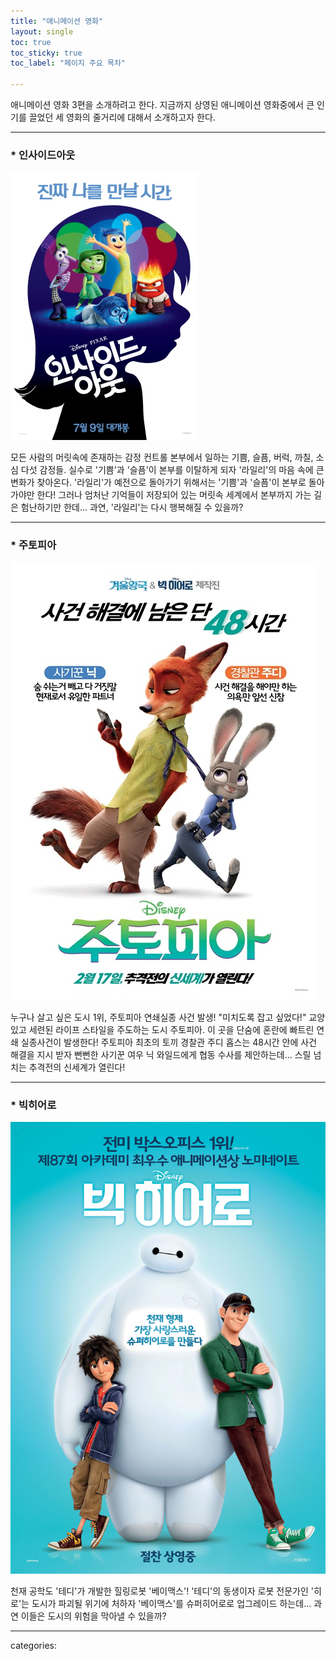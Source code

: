 ```yaml
---
title: "애니메이션 영화"
layout: single
toc: true
toc_sticky: true
toc_label: "페이지 주요 목차"

---
```


애니메이션 영화 3편을 소개하려고 한다. 지금까지 상영된 애니메이션 영화중에서 큰 인기를 끌었던 세 영화의 줄거리에 대해서 소개하고자 한다.

---

### * 인사이드아웃
![인사이드아웃](/assets/images/인사이드아웃.jpg)   

모든 사람의 머릿속에 존재하는 감정 컨트롤 본부에서 일하는 기쁨, 슬픔, 버럭, 까칠, 소심 다섯 감정들. 
실수로 '기쁨'과 '슬픔'이 본부를 이탈하게 되자 '라일리'의 마음 속에 큰 변화가 찾아온다. '라일리'가 예전으로 돌아가기 위해서는
'기쁨'과 '슬픔'이 본부로 돌아가야만 한다! 그러나 엄처난 기억들이 저장되어 있는 머릿속 세계에서 본부까지 가는 길은 험난하기만 한데...
과연, '라일리'는 다시 행복해질 수 있을까?

---
### * 주토피아
![주토피아](/assets/images/주토피아.jpg)   

누구나 살고 싶은 도시 1위, 주토피아 연쇄실종 사건 발생! "미치도록 잡고 싶었다!" 교양 있고 세련된 라이프 스타일을 주도하는 도시 주토피아.
이 곳을 단숨에 혼란에 빠트린 연쇄 실종사건이 발생한다! 주토피아 최초의 토끼 경찰관 주디 홉스는 48시간 안에 사건 해결을 지시 받자
뻔뻔한 사기꾼 여우 닉 와일드에게 협동 수사를 제안하는데... 스릴 넘치는 추격전의 신세계가 열린다!

---
### * 빅히어로
![빅히어로](/assets/images/빅히어로.jpg)   

천재 공학도 '테디'가 개발한 힐링로봇 '베이맥스'! '테디'의 동생이자 로봇 전문가인 '히로'는 도시가 파괴될 위기에 처하자
'베이맥스'를 슈퍼히어로로 업그레이드 하는데... 과연 이들은 도시의 위험을 막아낼 수 있을까?

---

categories: 
